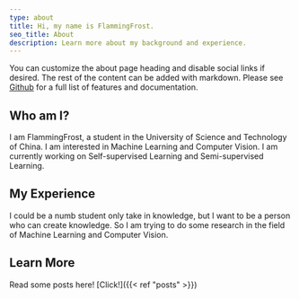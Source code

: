 ```yaml
---
type: about
title: Hi, my name is FlammingFrost.
seo_title: About
description: Learn more about my background and experience.
---
```


You can customize the about page heading and disable social links if desired. The rest of the content can be added with markdown. Please see [Github](https://github.com/wjh18/hugo-liftoff) for a full list of features and documentation.

## Who am I?

I am FlammingFrost, a student in the University of Science and Technology of China. I am interested in Machine Learning and Computer Vision. I am currently working on Self-supervised Learning and Semi-supervised Learning.

## My Experience

I could be a numb student only take in knowledge, but I want to be a person who can create knowledge. So I am trying to do some research in the field of Machine Learning and Computer Vision.

## Learn More

Read some posts here! [Click!]({{< ref "posts" >}})
